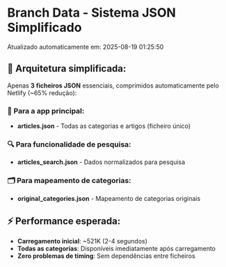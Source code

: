 # Branch Data - Sistema JSON Simplificado
Atualizado automaticamente em: 2025-08-19 01:25:50

## 🎯 Arquitetura simplificada:
Apenas **3 ficheiros JSON** essenciais, comprimidos automaticamente pelo Netlify (~65% redução):

### 📱 Para a app principal:
- **articles.json** - Todas as categorias e artigos (ficheiro único)

### 🔍 Para funcionalidade de pesquisa:
- **articles_search.json** - Dados normalizados para pesquisa

### 🗂️ Para mapeamento de categorias:
- **original_categories.json** - Mapeamento de categorias originais

## ⚡ Performance esperada:
- **Carregamento inicial**: ~521K (2-4 segundos)
- **Todas as categorias**: Disponíveis imediatamente após carregamento
- **Zero problemas de timing**: Sem dependências entre ficheiros
